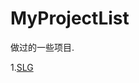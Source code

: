 # MyProjectList
做过的一些项目.

1.[SLG](https://github.com/HHHHHHHHHHHHHHHHHHHHHCS/MyProjectList/tree/master/SLG)
